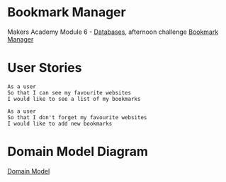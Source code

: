 # Bookmark Manager

Makers Academy Module 6 - [Databases](https://github.com/makersacademy/course/blob/master/apprenticeship_module_outlines.md#module-6-databases), afternoon challenge [Bookmark Manager](https://github.com/makersacademy/course/tree/master/bookmark_manager)

# User Stories
```
As a user
So that I can see my favourite websites
I would like to see a list of my bookmarks

As a user
So that I don't forget my favourite websites
I would like to add new bookmarks
```

# Domain Model Diagram
[Domain Model](https://github.com/sk52/bookmark-manager/blob/master/img/domain-model.jpg)
